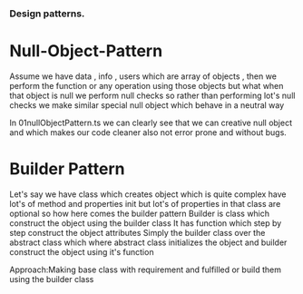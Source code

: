 ### Design patterns.

# Null-Object-Pattern

Assume we have data , info , users which are array of objects , then we perform the function or any operation using those objects but what when that object is null we perform null checks so rather than performing lot's null checks we make similar special null object which behave in a neutral way

In 01nullObjectPattern.ts we can clearly see that we can creative null object and which makes our code cleaner also not error prone and without bugs.

# Builder Pattern

Let's say we have class which creates object which is quite complex have lot's of method and properties init but lot's of properties in that class are optional so how here comes the builder pattern
Builder is class which construct the object using the builder class
It has function which step by step construct the object attributes
Simply the builder class over the abstract class which where abstract class initializes the object and builder construct the object using it's function

Approach:Making base class with requirement and fulfilled or build them using the builder class
